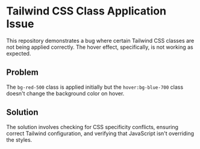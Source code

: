 # Tailwind CSS Class Application Issue

This repository demonstrates a bug where certain Tailwind CSS classes are not being applied correctly.  The hover effect, specifically, is not working as expected.

## Problem

The `bg-red-500` class is applied initially but the `hover:bg-blue-700` class doesn't change the background color on hover.

## Solution

The solution involves checking for CSS specificity conflicts, ensuring correct Tailwind configuration, and verifying that JavaScript isn't overriding the styles.